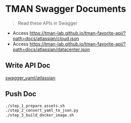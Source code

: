 # TMAN Swagger Documents

> Read these APIs in Swagger

- Access https://tman-lab.github.io/tman-favorite-api/?path=docs/atlassian/cloud.json
- Access https://tman-lab.github.io/tman-favorite-api/?path=docs/atlassian/datacenter.json

## Write API Doc

[swagger_yaml/atlassian](swagger_yaml/atlassian)

## Push Doc

```bash
./step_1_prepare_assets.sh
./step_2_convert_yaml_to_json.py
./step_3_build_docker_image.sh
```
